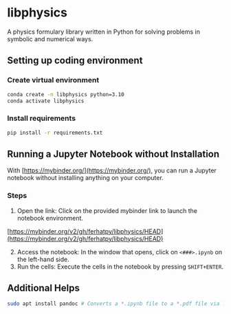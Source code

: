 # libphysics

A physics formulary library written in Python for solving problems in symbolic and numerical ways.

## Setting up coding environment

### Create virtual environment

``` sh
conda create -n libphysics python=3.10
conda activate libphysics
```

### Install requirements

``` sh
pip install -r requirements.txt
```

## Running a Jupyter Notebook without Installation

With [https://mybinder.org/](https://mybinder.org/), you can run a Jupyter notebook without installing anything on your computer.

### Steps

1. Open the link: Click on the provided mybinder link to launch the notebook environment.

[https://mybinder.org/v2/gh/ferhatpy/libphysics/HEAD](https://mybinder.org/v2/gh/ferhatpy/libphysics/HEAD)

2. Access the notebook: In the window that opens, click on `<###>.ipynb` on the left-hand side.
3. Run the cells: Execute the cells in the notebook by pressing `SHIFT+ENTER`.

## Additional Helps

``` sh
sudo apt install pandoc # Converts a *.ipynb file to a *.pdf file via latex.
```